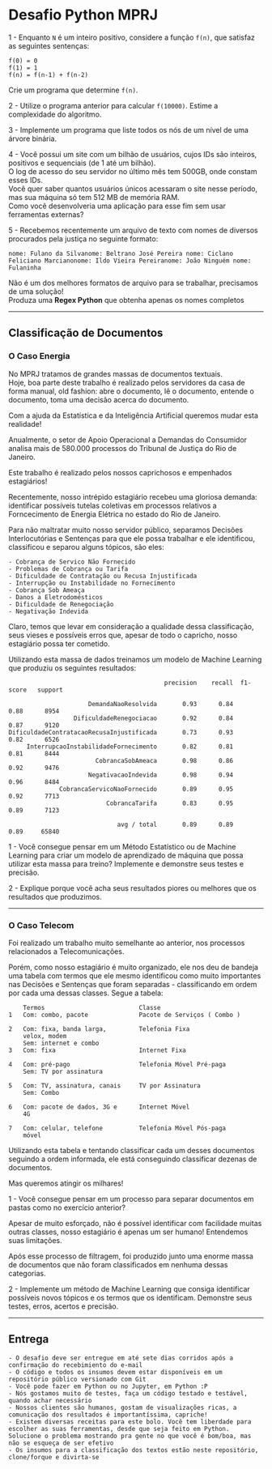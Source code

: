 # Desafio Python MPRJ

1 - Enquanto `N` é um inteiro positivo, considere a função `f(n)`, que satisfaz as seguintes sentenças:

```
f(0) = 0
f(1) = 1
f(n) = f(n-1) + f(n-2)
```

Crie um programa que determine `f(n)`.

2 - Utilize o programa anterior para calcular `f(10000)`. Estime a complexidade do algoritmo.

3 - Implemente um programa que liste todos os nós de um nível de uma árvore binária.

4 - Você possui um site com um bilhão de usuários, cujos IDs são inteiros, positivos e sequenciais (de 1 até um bilhão).<br>
O log de acesso do seu servidor no último mês tem 500GB, onde constam esses IDs.<br>
Você quer saber quantos usuários únicos acessaram o site nesse período, mas sua máquina só tem 512 MB de memória RAM.<br>
Como você desenvolveria uma aplicação para esse fim sem usar ferramentas externas?

5 - Recebemos recentemente um arquivo de texto com nomes de diversos procurados pela justiça no seguinte formato:

```nome: Fulano da Silvanome: Beltrano José Pereira nome: Ciclano Feliciano Marcianonome: Ildo Vieira Pereiranome: João Ninguém nome: Fulaninha```

Não é um dos melhores formatos de arquivo para se trabalhar, precisamos de uma solução!<br>
Produza uma **Regex Python** que obtenha apenas os nomes completos 

<hr>

## Classificação de Documentos


### O Caso Energia
No MPRJ tratamos de grandes massas de documentos textuais.<br>
Hoje, boa parte deste trabalho é realizado pelos servidores da casa de forma manual, old fashion: abre o documento, lê o documento, entende o documento, toma uma decisão acerca do documento.<br>

Com a ajuda da Estatística e da Inteligência Artificial queremos mudar esta realidade!

Anualmente, o setor de Apoio Operacional a Demandas do Consumidor analisa mais de 580.000 processos do Tribunal de Justiça do Rio de Janeiro. 

Este trabalho é realizado pelos nossos caprichosos e empenhados estagiários!

Recentemente, nosso intrépido estagiário recebeu uma gloriosa demanda: identificar possíveis tutelas coletivas em processos relativos a Forncecimento de Energia Elétrica no estado do Rio de Janeiro. 

Para não maltratar muito nosso servidor público, separamos Decisões Interlocutórias e Sentenças para que ele possa trabalhar e ele identificou, classificou e separou alguns tópicos, são eles:

    - Cobrança de Servico Não Fornecido
    - Problemas de Cobrança ou Tarifa
    - Dificuldade de Contratação ou Recusa Injustificada
    - Interrupção ou Instabilidade no Fornecimento
    - Cobrança Sob Ameaça
    - Danos a Eletrodomésticos
    - Dificuldade de Renegociação
    - Negativação Indevida

Claro, temos que levar em consideração a qualidade dessa classificação, seus vieses e possíveis erros que, apesar de todo o capricho, nosso estagiário possa ter cometido.

Utilizando esta massa de dados treinamos um modelo de Machine Learning que produziu os seguintes resultados:

```
                                           precision    recall  f1-score   support

                      DemandaNaoResolvida       0.93      0.84      0.88      8954
                  DificuldadeRenegociacao       0.92      0.84      0.87      9120
DificuldadeContratacaoRecusaInjustificada       0.73      0.93      0.82      6526
     InterrupcaoInstabilidadeFornecimento       0.82      0.81      0.81      8444
                        CobrancaSobAmeaca       0.98      0.86      0.92      9476
                      NegativacaoIndevida       0.98      0.94      0.96      8484
              CobrancaServicoNaoFornecido       0.89      0.95      0.92      7713
                           CobrancaTarifa       0.83      0.95      0.89      7123

                              avg / total       0.89      0.89      0.89     65840
```


1 - Você consegue pensar em um Método Estatístico ou de Machine Learning para criar um modelo de aprendizado de máquina que possa utilizar esta massa para treino?
Implemente e demonstre seus testes e precisão.

2 - Explique porque você acha seus resultados piores ou melhores que os resultados que produzimos.

<hr>

### O Caso Telecom

Foi realizado um trabalho muito semelhante ao anterior, nos processos relacionados a Telecomunicações. 

Porém, como nosso estagiário é muito organizado, ele nos deu de bandeja uma tabela com termos que ele mesmo identificou como muito importantes nas Decisões e Sentenças que foram separadas - classificando em ordem por cada uma dessas classes. Segue a tabela:

```
    Termos                          Classe
1   Com: combo, pacote              Pacote de Serviços ( Combo )

2   Com: fixa, banda larga,         Telefonia Fixa
    velox, modem
    Sem: internet e combo
3   Com: fixa                       Internet Fixa

4   Com: pré-pago                   Telefonia Móvel Pré-paga
    Sem: TV por assinatura

5   Com: TV, assinatura, canais     TV por Assinatura
    Sem: Combo

6   Com: pacote de dados, 3G e      Internet Móvel
    4G

7   Com: celular, telefone          Telefonia Móvel Pós-paga
    móvel
```

Utilizando esta tabela e tentando classificar cada um desses documentos seguindo a ordem informada, ele está conseguindo classificar dezenas de documentos.

Mas queremos atingir os milhares!

1 - Você consegue pensar em um processo para separar documentos em pastas como no exercício anterior?

Apesar de muito esforçado, não é possível identificar com facilidade muitas outras classes, nosso estagiário é apenas um ser humano! Entendemos suas limitações.

Após esse processo de filtragem, foi produzido junto uma enorme massa de documentos que não foram classificados em nenhuma dessas categorias.

2 - Implemente um método de Machine Learning que consiga identificar possíveis novos tópicos e os termos que os identificam.
Demonstre seus testes, erros, acertos e precisão.

<hr>

## Entrega

    - O desafio deve ser entregue em até sete dias corridos após a confirmação do recebimiento do e-mail
    - O código e todos os insumos devem estar disponíveis em um repositório público versionado com Git
    - Você pode fazer em Python ou no Jupyter, em Python :P
    - Nós gostamos muito de testes, faça um código testado e testável, quando achar necessário
    - Nossos clientes são humanos, gostam de visualizações ricas, a comunicação dos resultados é importantíssima, capriche!
    - Existem diversas receitas para este bolo. Você tem liberdade para escolher as suas ferramentas, desde que seja feito em Python. Solucione o problema mostrando pra gente no que você é bom/boa, mas não se esqueça de ser efetivo
    - Os insumos para a classificação dos textos estão neste repositório, clone/forque e divirta-se
